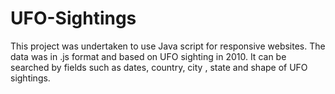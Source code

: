 # UFO-Sightings

This project was undertaken to use Java script for responsive websites. 
The data was in .js format and based on UFO sighting in 2010. 
It can be searched by fields such as dates, country, city , state and shape of UFO sightings. 
